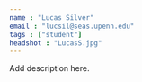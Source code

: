 ```yaml
---
name : "Lucas Silver"
email : "lucsil@seas.upenn.edu"
tags : ["student"]
headshot : "LucasS.jpg"
---
```

Add description here.
